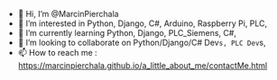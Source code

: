 - 👋 Hi, I’m @MarcinPierchala
- 👀 I’m interested in Python, Django, C#, Arduino, Raspberry Pi, PLC, 
- 🌱 I’m currently learning Python, Django, PLC_Siemens, C#,
- 💞️ I’m looking to collaborate on Python/Django/C# Dev`s, PLC Dev`s,
- 📫 How to reach me : https://marcinpierchala.github.io/a_little_about_me/contactMe.html

<!---
MarcinPierchala/MarcinPierchala is a ✨ special ✨ repository because its `README.md` (this file) appears on your GitHub profile.
You can click the Preview link to take a look at your changes.
--->
